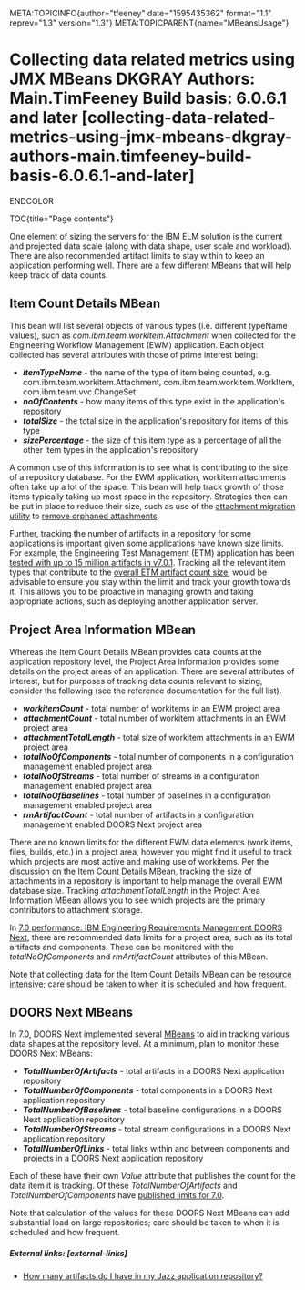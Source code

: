 META:TOPICINFO{author="tfeeney" date="1595435362" format="1.1"
reprev="1.3" version="1.3"} META:TOPICPARENT{name="MBeansUsage"}

# Collecting data related metrics using JMX MBeans DKGRAY Authors: Main.TimFeeney Build basis: 6.0.6.1 and later [collecting-data-related-metrics-using-jmx-mbeans-dkgray-authors-main.timfeeney-build-basis-6.0.6.1-and-later]

ENDCOLOR

TOC{title="Page contents"}

One element of sizing the servers for the IBM ELM solution is the
current and projected data scale (along with data shape, user scale and
workload). There are also recommended artifact limits to stay within to
keep an application performing well. There are a few different MBeans
that will help keep track of data counts.

## Item Count Details MBean

This bean will list several objects of various types (i.e. different
typeName values), such as *com.ibm.team.workitem.Attachment* when
collected for the Engineering Workflow Management (EWM) application.
Each object collected has several attributes with those of prime
interest being:

-   ***itemTypeName*** - the name of the type of item being counted,
    e.g. com.ibm.team.workitem.Attachment,
    com.ibm.team.workitem.WorkItem, com.ibm.team.vvc.ChangeSet
-   ***noOfContents*** - how many items of this type exist in the
    application's repository
-   ***totalSize*** - the total size in the application's repository for
    items of this type
-   ***sizePercentage*** - the size of this item type as a percentage of
    all the other item types in the application's repository

A common use of this information is to see what is contributing to the
size of a repository database. For the EWM application, workitem
attachments often take up a lot of the space. This bean will help track
growth of those items typically taking up most space in the repository.
Strategies then can be put in place to reduce their size, such as use of
the [attachment migration utility](WorkitemAttachmentMigrationUtility)
to [remove orphaned
attachments](https://trfeeney.wordpress.com/2020/05/29/reduce-your-engineering-workflow-management-database-size-by-removing-orphaned-attachments/).

Further, tracking the number of artifacts in a repository for some
applications is important given some applications have known size
limits. For example, the Engineering Test Management (ETM) application
has been [tested with up to 15 million artifacts in
v7.0.1](ELMLargeScaleAndPerformanceReportRelease701). Tracking all the
relevant item types that contribute to the [overall ETM artifact count
size](ELMLargeScaleAndPerformanceReportRelease701#Data_volume_and_shape),
would be advisable to ensure you stay within the limit and track your
growth towards it. This allows you to be proactive in managing growth
and taking appropriate actions, such as deploying another application
server.

## Project Area Information MBean

Whereas the Item Count Details MBean provides data counts at the
application repository level, the Project Area Information provides some
details on the project areas of an application. There are several
attributes of interest, but for purposes of tracking data counts
relevant to sizing, consider the following (see the reference
documentation for the full list).

-   ***workitemCount*** - total number of workitems in an EWM project
    area
-   ***attachmentCount*** - total number of workitem attachments in an
    EWM project area
-   ***attachmentTotalLength*** - total size of workitem attachments in
    an EWM project area
-   ***totalNoOfComponents*** - total number of components in a
    configuration management enabled project area
-   ***totalNoOfStreams*** - total number of streams in a configuration
    management enabled project area
-   ***totalNoOfBaselines*** - total number of baselines in a
    configuration management enabled project area
-   ***rmArtifactCount*** - total number of artifacts in a configuration
    management enabled DOORS Next project area

There are no known limits for the different EWM data elements (work
items, files, builds, etc.) in a project area, however you might find it
useful to track which projects are most active and making use of
workitems. Per the discussion on the Item Count Details MBean, tracking
the size of attachments in a repository is important to help manage the
overall EWM database size. Tracking *attachmentTotalLength* in the
Project Area Information MBean allows you to see which projects are the
primary contributors to attachment storage.

In [7.0 performance: IBM Engineering Requirements Management DOORS
Next](RequirementsManagement70Performance#DataLimits), there are
recommended data limits for a project area, such as its total artifacts
and components. These can be monitored with the *totalNoOfComponents*
and *rmArtifactCount* attributes of this MBean.

Note that collecting data for the Item Count Details MBean can be
[resource intensive](CLMExpensiveScenarios#Item_count_metrics); care
should be taken to when it is scheduled and how frequent.

## DOORS Next MBeans

In 7.0, DOORS Next implemented several [MBeans](RDNG70Beans) to aid in
tracking various data shapes at the repository level. At a minimum, plan
to monitor these DOORS Next MBeans:

-   ***TotalNumberOfArtifacts*** - total artifacts in a DOORS Next
    application repository
-   ***TotalNumberOfComponents*** - total components in a DOORS Next
    application repository
-   ***TotalNumberOfBaselines*** - total baseline configurations in a
    DOORS Next application repository
-   ***TotalNumberOfStreams*** - total stream configurations in a DOORS
    Next application repository
-   ***TotalNumberOfLinks*** - total links within and between components
    and projects in a DOORS Next application repository

Each of these have their own *Value* attribute that publishes the count
for the data item it is tracking. Of these *TotalNumberOfArtifacts* and
*TotalNumberOfComponents* have [published limits for
7.0](RequirementsManagement70Performance#Data_limits_in_7_0).

Note that calculation of the values for these DOORS Next MBeans can add
substantial load on large repositories; care should be taken to when it
is scheduled and how frequent.

##### External links: [external-links]

-   [How many artifacts do I have in my Jazz application
    repository?](https://trfeeney.wordpress.com/2018/06/12/how-many-artifacts-do-i-have-in-my-jazz-application-repository/)
